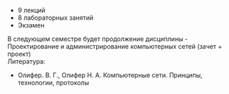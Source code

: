 - 9 лекций
- 8 лабораторных занятий
- Экзамен
  
В следующем семестре будет продолжение дисциплины - Проектирование и администрирование компьютерных сетей (зачет + проект)  
Литература:
- Олифер. В. Г., Олифер Н. А. Компьютерные сети. Принципы, технологии, протоколы